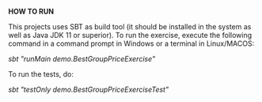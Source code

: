 **HOW TO RUN**

This projects uses SBT as build tool (it should be installed in the system as well as Java JDK 11 or superior). To run the exercise, execute the following command in a command prompt in Windows or a terminal in Linux/MACOS:

*sbt "runMain demo.BestGroupPriceExercise"*

To run the tests, do: 

*sbt "testOnly demo.BestGroupPriceExerciseTest"*

